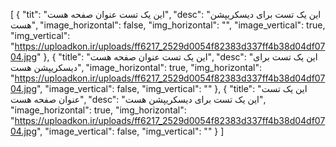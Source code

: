 [
  {
    "tit": "این یک تست عنوان صفحه هست",
    "desc": "این یک تست برای دیسکریپشن هست",
    "image_horizontal": false,
    "img_horizontal": "",
    "image_vertical": true,
    "img_vertical": "https://uploadkon.ir/uploads/ff6217_2529d0054f82383d337ff4b38d04df0704.jpg"
  },
  {
    "title": "این یک تست عنوان صفحه هست",
    "desc": "این یک تست برای دیسکریپشن هست",
    "image_horizontal": true,
    "img_horizontal": "https://uploadkon.ir/uploads/ff6217_2529d0054f82383d337ff4b38d04df0704.jpg",
    "image_vertical": false,
    "img_vertical": ""
  },
  {
    "title": "این یک تست عنوان صفحه هست",
    "desc": "این یک تست برای دیسکریپشن هست",
    "image_horizontal": true,
    "img_horizontal": "https://uploadkon.ir/uploads/ff6217_2529d0054f82383d337ff4b38d04df0704.jpg",
    "image_vertical": false,
    "img_vertical": ""
  }
]

